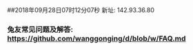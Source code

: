 ##2018年09月28日07时12分07秒 新址: 142.93.36.80
### 兔友常见问题及解答: https://github.com/wanggonging/d/blob/w/FAQ.md

